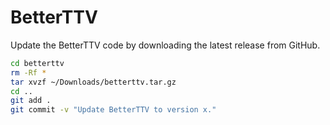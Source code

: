 # BetterTTV

Update the BetterTTV code by downloading the latest release from GitHub.

```sh
cd betterttv
rm -Rf *
tar xvzf ~/Downloads/betterttv.tar.gz
cd ..
git add .
git commit -v "Update BetterTTV to version x."
```

